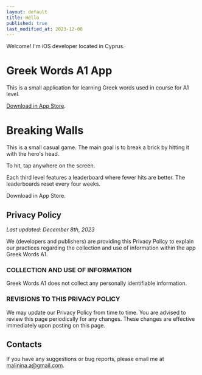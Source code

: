 ```yaml
---
layout: default
title: Hello
published: true
last_modified_at: 2023-12-08
---
```


Welcome! I'm iOS developer located in Cyprus. 

# Greek Words A1 App

This is a small application for learning Greek words used in course for A1 level.

[Download in App Store](https://apps.apple.com/cy/app/greek-words-a1/id6474042509).

# Breaking Walls

This is a small casual game. The main goal is to break a brick by hitting it with the hero's head.

To hit, tap anywhere on the screen.

Each third level features a leaderboard where fewer hits are better. The leaderboards reset every four weeks.

Download in App Store.

## Privacy Policy
_Last updated: December 8th, 2023_

We (developers and publishers)
are providing this Privacy Policy
to explain our practices regarding the collection and use of information within the app Greek Words A1.


### COLLECTION AND USE OF INFORMATION

Greek Words A1 does not collect any personally identifiable information.


### REVISIONS TO THIS PRIVACY POLICY

We may update our Privacy Policy from time to time. 
You are advised to review this page periodically for any changes.
These changes are effective immediately upon posting on this page.

## Contacts

If you have any suggestions or bug reports, please email me at malinina.a@gmail.com.

